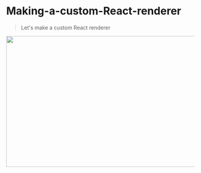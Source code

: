# Making-a-custom-React-renderer
> Let's make a custom React renderer

<p align="center">
  <img src="https://cdn.filestackcontent.com/5KdzhvGRG61WMQhBa1Ql" width="630" height="350">
</p>

